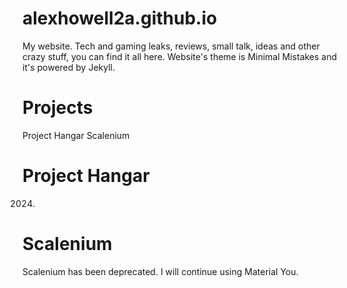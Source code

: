# alexhowell2a.github.io
My website. Tech and gaming leaks, reviews, small talk, ideas and other crazy stuff, you can find it all here. Website's theme is Minimal Mistakes and it's powered by Jekyll.

# Projects
Project Hangar
Scalenium

# Project Hangar
2024.

# Scalenium
Scalenium has been deprecated. I will continue using Material You.
